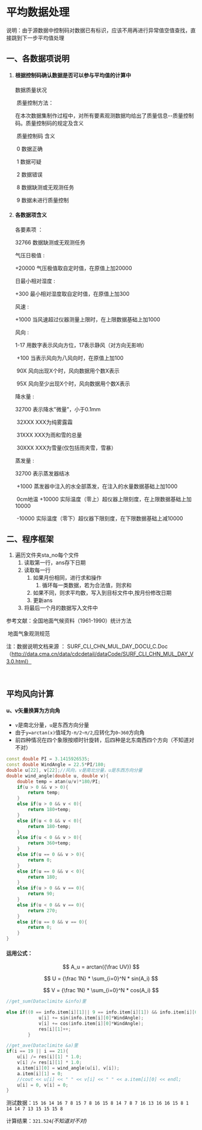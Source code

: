 # 平均数据处理

说明：由于源数据中控制码对数据已有标识，应该不用再进行异常值空值查找，直接跳到下一步平均值处理

## 一、各数据项说明

1. #### 根据控制码确认数据是否可以参与平均值的计算中

   数据质量状况

   ​      质量控制方法：

   ​      在本次数据集制作过程中，对所有要素观测数据均给出了质量信息--质量控制码。质量控制码的规定及含义

   ​            质量控制码  含义

   ​                   0    数据正确

   ​                   1    数据可疑

   ​                   2    数据错误

   ​                   8    数据缺测或无观测任务

   ​                   9    数据未进行质量控制

2. #### 各数据项含义

   各要素项   ：

   32766   数据缺测或无观测任务

   气压日极值  :

   +20000  气压极值取自定时值，在原值上加20000

   日最小相对湿度 :

    +300    最小相对湿度取自定时值，在原值上加300

   风速   :

    +1000   当风速超过仪器测量上限时，在上限数据基础上加1000

   风向    :

   1-17    用数字表示风向方位，17表示静风（对方向无影响）

   ​                +100    当表示风向为八风向时，在原值上加100

   ​                90X 风向出现X个时，风向数据用个数X表示

   ​                95X 风向至少出现X个时，风向数据用个数X表示

    降水量 :

    32700   表示降水"微量"，小于0.1mm

   ​                32XXX   XXX为纯雾露霜

   ​                31XXX   XXX为雨和雪的总量

   ​                30XXX   XXX为雪量(仅包括雨夹雪，雪暴）

    蒸发量  :

   32700   表示蒸发器结冰

   ​                +1000   蒸发器中注入的水全部蒸发，在注入的水量数据基础上加1000

   ​            0cm地温 +10000  实际温度（零上）超仪器上限刻度，在上限数据基础上加10000

   ​                -10000  实际温度（零下）超仪器下限刻度，在下限数据基础上减10000

## 二、程序框架

1. 遍历文件夹sta_no每个文件
   1. 读取第一行，ans存下日期
   2. 读取每一行
      1. 如果月份相同，进行求和操作
         1. 循环每一类数据，若为合法值，则求和
      2. 如果不同，则求平均数，写入到目标文件中,按月份修改日期
      3. 更新ans
   3. 将最后一个月的数据写入文件中

参考文献：全国地面气候资料（1961-1990）统计方法

​					地面气象观测规范

注：数据说明文档来源 ： SURF_CLI_CHN_MUL_DAY_DOCU_C.Doc（http://data.cma.cn/data/cdcdetail/dataCode/SURF_CLI_CHN_MUL_DAY_V3.0.html）

​	



## 平均风向计算

#### u、v矢量换算为方向角

- `v`是南北分量，`u`是东西方向分量
- 由于`y=arctan(x)`值域为`-π/2~π/2`,应转化为`0~360`方向角
- 前四种情况在四个象限按顺时针旋转，后四种是北东南西四个方向（不知道对不对）

~~~c++
const double PI = 3.1415926535;
const double WindAngle = 22.5*PI/180;
double u[22], v[22];//风向，v是南北分量，u是东西方向分量
double wind_angle(double u, double v){
    double temp = atan(u/v)*180/PI;
    if(u > 0 && v > 0){
        return temp;
    }
    else if(u > 0 && v < 0){
        return 180+temp; 
    }
    else if(u < 0 && v < 0){
        return 180-temp;
    }
    else if(u < 0 && v > 0){
        return 360+temp;
    }
    else if(u == 0 && v > 0){
        return 0;
    }
    else if(u == 0 && v < 0){
        return 180;
    }
    else if(u > 0 && v == 0){
        return 90;
    }
    else if(u < 0 && v == 0){
        return 270;
    }
    else if(u == 0 && v == 0){
        return 0;
    }
}
~~~

#### 运用公式：

$$
A_u = arctan({\frac UV})
$$

$$
U = {\frac 1N} * \sum_{i=0}^N * sin(A_i)
$$

$$
V = {\frac 1N} * \sum_{i=0}^N * cos(A_i)
$$

~~~c++
//get_sum(Dataclimite &info)里        

else if((0 == info.item[i][1]|| 9 == info.item[i][1]) && info.item[i][0] >= 1 && info.item[i][0] <= 16){
            u[i] += sin(info.item[i][0]*WindAngle);
            v[i] += cos(info.item[i][0]*WindAngle);
            res[i][1]++;
        }

//get_ave(Dataclimite &a)里
if(i == 19 || i == 21){
    u[i] /= res[i][1] * 1.0;
    v[i] /= res[i][1] * 1.0;
    a.item[i][0] = wind_angle(u[i], v[i]);  
    a.item[i][1] = 0;
    //cout << u[i] << " " << v[i] << " " << a.item[i][0] << endl;
    u[i] = 0, v[i] = 0;
}

~~~

测试数据：`15 16 14 16 7 8 15 7 8 16 15 8 14 7 8 7 16 13 16 16 15 8 1 14 14 7 13 15 15 15 8`

计算结果：`321.524`*(不知道对不对)*
